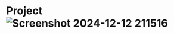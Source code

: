 # Project![Screenshot 2024-12-12 211516](https://github.com/user-attachments/assets/c1ab42fb-cfe2-4467-9b07-e7301f8fdc89)
